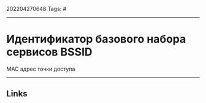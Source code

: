 202204270648
Tags: #

---

# Идентификатор базового набора сервисов  BSSID
MAC адрес точки доступа

---
## Links